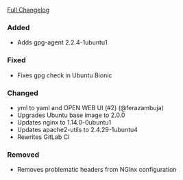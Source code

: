 [Full Changelog][changelog]

### Added

- Adds gpg-agent 2.2.4-1ubuntu1

### Fixed

- Fixes gpg check in Ubuntu Bionic

### Changed

- yml to yaml and OPEN WEB UI (#2) (@ferazambuja)
- Upgrades Ubuntu base image to 2.0.0
- Updates nginx to 1.14.0-0ubuntu1
- Updates apache2-utils to 2.4.29-1ubuntu4
- Rewrites GitLab CI

### Removed

- Removes problematic headers from NGinx configuration

[changelog]: https://github.com/hassio-addons/addon-influxdb/compare/v0.1.0...v0.2.0